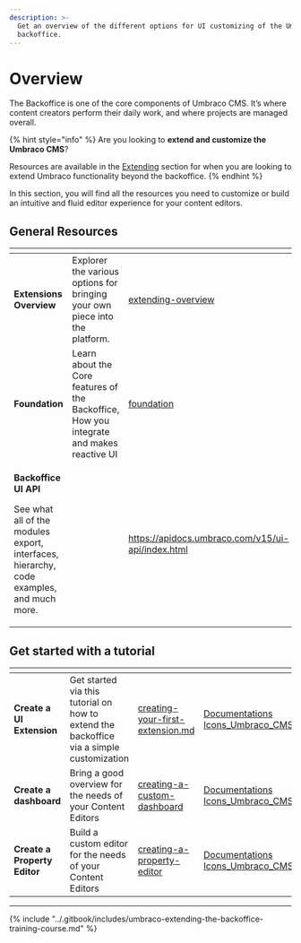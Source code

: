 ```yaml
---
description: >-
  Get an overview of the different options for UI customizing of the Umbraco CMS
  backoffice.
---
```


# Overview

The Backoffice is one of the core components of Umbraco CMS. It’s where content creators perform their daily work, and where projects are managed overall.

{% hint style="info" %}
Are you looking to **extend and customize the Umbraco CMS**?

Resources are available in the [Extending](../extending/build-on-umbraco-functionality.md) section for when you are looking to extend Umbraco functionality beyond the backoffice.
{% endhint %}

In this section, you will find all the resources you need to customize or build an intuitive and fluid editor experience for your content editors.

## General Resources

<table data-card-size="large" data-view="cards"><thead><tr><th></th><th></th><th data-hidden data-card-target data-type="content-ref"></th><th data-hidden data-card-cover data-type="files"></th></tr></thead><tbody><tr><td><strong>Extensions Overview</strong></td><td>Explorer the various options for bringing your own piece into the platform.</td><td><a href="extending-overview/">extending-overview</a></td><td><a href="../.gitbook/assets/gitbook1.png">gitbook1.png</a></td></tr><tr><td><strong>Foundation</strong></td><td>Learn about the Core features of the Backoffice, How you integrate and makes reactive UI</td><td><a href="foundation/">foundation</a></td><td><a href="../.gitbook/assets/gitbook1.png">gitbook1.png</a></td></tr><tr><td><p><strong>Backoffice UI API</strong></p><p>See what all of the modules export, interfaces, hierarchy, code examples, and much more.</p></td><td></td><td><a href="https://apidocs.umbraco.com/v15/ui-api/index.html">https://apidocs.umbraco.com/v15/ui-api/index.html</a></td><td><a href="../.gitbook/assets/Documentations Icons_Umbraco_CMS_Tutorials_the_Starter_Kit.png">Documentations Icons_Umbraco_CMS_Tutorials_the_Starter_Kit.png</a></td></tr></tbody></table>

## Get started with a tutorial

<table data-card-size="large" data-view="cards"><thead><tr><th></th><th></th><th data-hidden data-card-target data-type="content-ref"></th><th data-hidden data-card-cover data-type="files"></th></tr></thead><tbody><tr><td><strong>Create a UI Extension</strong></td><td>Get started via this tutorial on how to extend the backoffice via a simple customization</td><td><a href="../tutorials/creating-your-first-extension.md">creating-your-first-extension.md</a></td><td><a href="../.gitbook/assets/Documentations Icons_Umbraco_CMS_Extending_Sections_and_Trees.png">Documentations Icons_Umbraco_CMS_Extending_Sections_and_Trees.png</a></td></tr><tr><td><strong>Create a dashboard</strong></td><td>Bring a good overview for the needs of your Content Editors</td><td><a href="../tutorials/creating-a-custom-dashboard/">creating-a-custom-dashboard</a></td><td><a href="../.gitbook/assets/Documentations Icons_Umbraco_CMS_Extending_Dashboards.png">Documentations Icons_Umbraco_CMS_Extending_Dashboards.png</a></td></tr><tr><td><strong>Create a Property Editor</strong></td><td>Build a custom editor for the needs of your Content Editors</td><td><a href="../tutorials/creating-a-property-editor/">creating-a-property-editor</a></td><td><a href="../.gitbook/assets/Documentations Icons_Umbraco_CMS_Extending_Property_Editors.png">Documentations Icons_Umbraco_CMS_Extending_Property_Editors.png</a></td></tr></tbody></table>

***

{% include "../.gitbook/includes/umbraco-extending-the-backoffice-training-course.md" %}
